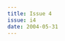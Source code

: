 ```yaml
---
title: Issue 4
issue: i4
date: 2004-05-31
---
```


<!-- Leave blank, list of items automatically generated by code. -->